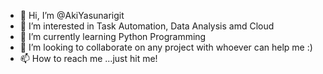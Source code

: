 - 👋 Hi, I’m @AkiYasunarigit
- 👀 I’m interested in Task Automation, Data Analysis amd Cloud
- 🌱 I’m currently learning Python Programming
- 💞️ I’m looking to collaborate on any project with whoever can help me :)
- 📫 How to reach me ...just hit me!

<!---
AkiYasunarigit/AkiYasunarigit is a ✨ special ✨ repository because its `README.md` (this file) appears on your GitHub profile.
You can click the Preview link to take a look at your changes.
--->
